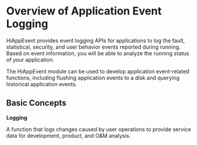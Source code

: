 # Overview of Application Event Logging

HiAppEvent provides event logging APIs for applications to log the fault, statistical, security, and user behavior events reported during running. Based on event information, you will be able to analyze the running status of your application.

The HiAppEvent module can be used to develop application event-related functions, including flushing application events to a disk and querying historical application events.

## Basic Concepts

**Logging**

  A function that logs changes caused by user operations to provide service data for development, product, and O&M analysis.
